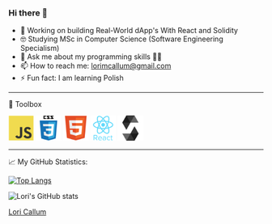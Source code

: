 ### Hi there 👋

- 🌱 Working on building Real-World dApp's With React and Solidity 
- 🤓 Studying MSc in Computer Science (Software Engineering Specialism)
- 💬 Ask me about my programming skills 🦸‍♀️
- 📫 How to reach me: lorimcallum@gmail.com
- ⚡ Fun fact: I am learning Polish  

<hr></hr>

🧰 Toolbox

<img src="https://github.com/devicons/devicon/blob/master/icons/javascript/javascript-original.svg" alt="Css Logo" with="50" height="50"/> <img src="https://github.com/devicons/devicon/blob/master/icons/css3/css3-original-wordmark.svg" alt="JavaScript Logo" with="50" height="50"/> <img src="https://github.com/devicons/devicon/blob/master/icons/html5/html5-original.svg" alt="Hmtl Logo" with="50" height="50"/> <img src="https://github.com/devicons/devicon/blob/master/icons/react/react-original-wordmark.svg" alt="React Logo" with="50" height="50"/> <img src="https://github.com/devicons/devicon/blob/master/icons/solidity/solidity-original.svg" alt="solidity Logo" with="50" height="50"/>


---
<g-emoji class="g-emoji" alias="chart_with_upwards_trend" fallback-src="https://github.githubassets.com/images/icons/emoji/unicode/1f4c8.png">📈</g-emoji> My GitHub Statistics:

[![Top Langs](https://github-readme-stats.vercel.app/api/top-langs/?username=loricallum&theme=radical&layout=compact)](https://github.com/loricallum/github-readme-stats)

![Lori's GitHub stats](https://github-readme-stats.vercel.app/api?username=loricallum&show_icons=true&theme=radical)

<div class="badge-base LI-profile-badge" data-locale="en_US" data-size="medium" data-theme="dark" data-type="VERTICAL" data-vanity="loricallum" data-version="v1"><a class="badge-base__link LI-simple-link" href="https://uk.linkedin.com/in/loricallum?trk=profile-badge">Lori Callum</a></div>
              
